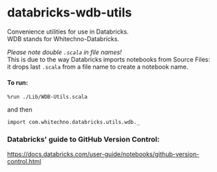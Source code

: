 # databricks-wdb-utils
Convenience utilities for use in Databricks.  
WDB stands for Whitechno-Databricks.

*Please note double `.scala` in file names!*  
This is due to the way Databricks imports notebooks from Source Files:  
it drops last `.scala` from a file name to create a notebook name.

#### To run:
```
%run ./Lib/WDB-Utils.scala
```
and then
```
import com.whitechno.databricks.utils.wdb._
```

### Databricks' guide to GitHub Version Control:

https://docs.databricks.com/user-guide/notebooks/github-version-control.html
